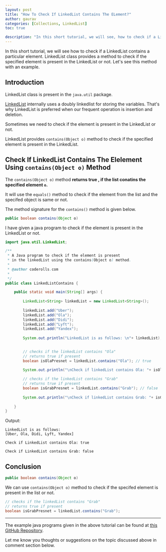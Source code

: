 ```yaml
---
layout: post
title: "How To Check If LinkedList Contains The ELement?"
author: gaurav
categories: [Collections, LinkedList]
toc: true

description: "In this short tutorial, we will see, how to check if a LinkedList contains a particular element. LinkedList class provide a method to check if the specified element is present in the LinkedList or not. Let's see this method with example."
---
```


In this short tutorial, we will see how to check if a LinkedList contains a particular element. LinkedList class provides a method to check if the specified element is present in the LinkedList or not. Let's see this method with an example.

## Introduction

LinkedList class is present in the `java.util` package.

[LinkedList](https:/coderolls.com/linkedlist-in-java/) internally uses a doubly linkedlist for storing the variables. That's why LinkedList is preferred when our frequent operation is insertion and deletion.

Sometimes we need to check if the element is present in the LinkedList or not.

LinkedList provides `contains(Object o)` method to check if the specified element is present in the LinkedList.

## Check If LinkedList Contains The Elelement Using `contains(Object o)` Method

The `contains(Object o)` method **returns true , if the list conatins the specified element `o`.**

It will use the `equals()` method to check if the element from the list and the specifed object is same or not.

The method signature for the `contains()` method is given below.

```java
public boolean contains(Object o)
```

I have given a java program to check if the element is present in the LinkedList or not.

```java
import java.util.LinkedList;

/**
 * A Java program to check if the element is present 
 * in the linkedList using the contains(Object o) method.
 * 
 * @author coderolls.com
 *
 */
public class LinkedListContains {

	public static void main(String[] args) {
		
		LinkedList<String> linkedList = new LinkedList<String>();
		
		linkedList.add("Uber");
		linkedList.add("Ola");
		linkedList.add("Didi");
		linkedList.add("Lyft");
		linkedList.add("Yandex");
		
		System.out.println("LinkedList is as follows: \n"+ linkedList);

		
		// checks if the linkedList contains "Ola"
		// returns true if present
		boolean isOlaPresnet = linkedList.contains("Ola"); // true
		
		System.out.println("\nCheck if linkedList contains Ola: "+ isOlaPresnet);

		// checks if the linkedList contains "Grab"
		// returns true if present
		boolean isGrabPresnet = linkedList.contains("Grab"); // false
		
		System.out.println("\nCheck if linkedList contains Grab: "+ isGrabPresnet);
		
	}
}
```

Output:

```
LinkedList is as follows: 
[Uber, Ola, Didi, Lyft, Yandex]

Check if LinkedList contains Ola: true

Check if LinkedList contains Grab: false
```

## Conclusion

```java
public boolean contains(Object o)
```

We can use `contains(Object o)` method to check if the specifed element is present in the list or not.

```java
// checks if the linkedList contains "Grab"
// returns true if present
boolean isGrabPresnet = linkedList.contains("Grab");
```



---

The example java programs given in the above tutorial can be found at [this GitHub Repository](https://github.com/coderolls/blogpost-coding-examples/tree/main/collections/LinkedList/remove-element-from-linkedlist).

Let me know you thoughts or suggestions on the topic discussed above in comment section below.
